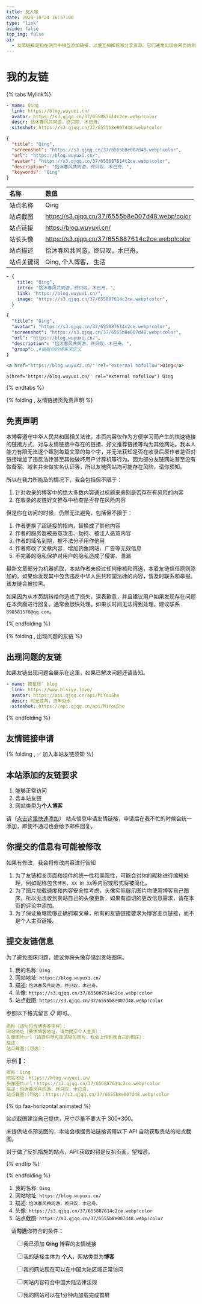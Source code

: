 ```yaml
---
title: 友人帐
date: 2023-10-24 16:57:00
type: "link"
aside: false
top_img: false
ai:
  - 友情链接是指在网页中相互添加链接，以便互相推荐和分享资源。它们通常出现在网页的侧边栏、底部或专门的友情链接页面上。友链的目的是建立起网站之间的合作关系，增加互访流量，提高网站的曝光度和知名度。
---
```


<h1>我的友链</h1>

{% tabs Mylink%}

<!-- tab 🙋 butterfly-💭candy -->

```yml
- name: Qing
  link: https://blog.wuyuxi.cn/
  avatar: https://s3.qjqq.cn/37/655887614c2ce.webp!color
  descr: 恰沐春风共同游，终只叹，木已舟。
  siteshot: https://s3.qjqq.cn/37/6555b8e007d48.webp!color
```

<!-- endtab -->

<!-- tab ☀️Volantis -->

```json
{
  "title": "Qing",
  "screenshot": "https://s3.qjqq.cn/37/6555b8e007d48.webp!color",
  "url": "https://blog.wuyuxi.cn/",
  "avatar": "https://s3.qjqq.cn/37/655887614c2ce.webp!color",
  "description": "恰沐春风共同游，终只叹，木已舟。",
  "keywords": "Qing"
}
```

<!-- endtab -->

<!-- tab 🌴General -->

| 名称       | 数值                                           |
| :--------- | :--------------------------------------------- |
| 站点名称   | Qing                                           |
| 站点截图   | https://s3.qjqq.cn/37/6555b8e007d48.webp!color |
| 站点链接   | https://blog.wuyuxi.cn/                        |
| 站长头像   | https://s3.qjqq.cn/37/655887614c2ce.webp!color |
| 站点描述   | 恰沐春风共同游，终只叹，木已舟。               |
| 站点关键词 | Qing, 个人博客， 生活                          |

<!-- endtab -->

<!-- tab Fuild -->

```yml
- {
    title: "Qing",
    intro: "恰沐春风共同游，终只叹，木已舟。",
    link: "https://blog.wuyuxi.cn/",
    image: "https://s3.qjqq.cn/37/655887614c2ce.webp!color",
  }
```

<!-- endtab -->

<!-- tab Volantis -->

```yml
{
  "title": "Qing",
  "avatar": "https://s3.qjqq.cn/37/655887614c2ce.webp!color",
  "screenshot": "https://s3.qjqq.cn/37/6555b8e007d48.webp!color",
  "url": "https://blog.wuyuxi.cn/",
  "description": "恰沐春风共同游，终只叹，木已舟。",
  "group": ,#根据你的博客来定义
}
```

<!-- endtab -->

<!-- tab Html -->

```html
<a href="https://blog.wuyuxi.cn/" rel="external nofollow">Qing</a>
```

<!-- endtab -->

<!-- tab Jade -->

```code
a(href='https://blog.wuyuxi.cn/' rel="external nofollow") Qing
```

<!-- endtab -->

{% endtabs %}

{% folding , 友情链接页免责声明 %}

## 免责声明

本博客遵守中华人民共和国相关法律。本页内容仅作为方便学习而产生的快速链接的链接方式，对与友情链接中存在的链接、好文推荐链接等均为其他网站。我本人能力有限无法逐个甄别每篇文章的每个字，并无法获知是否在收录后原作者是否对链接增加了违反法律甚至其他破坏用户计算机等行为。因为部分友链网站甚至没有做备案、域名并未做实名认证等，所以友链网站均可能存在风险，请你须知。

所以在我力所能及的情况下，我会包括但不限于：

1. 针对收录的博客中的绝大多数内容通过标题来鉴别是否存在有风险的内容
2. 在收录的友链好文推荐中检查是否存在风险内容

但是你在访问的时候，仍然无法避免，包括但不限于：

1. 作者更换了超链接的指向，替换成了其他内容
2. 作者的服务器被恶意攻击、劫持、被注入恶意内容
3. 作者的域名到期，被不法分子用作他用
4. 作者修改了文章内容，增加钓鱼网站、广告等无效信息
5. 不完善的隐私保护对用户的隐私造成了侵害、泄漏

最新文章部分为机器抓取，本站作者未经过任何审核和筛选，本着友链信任原则添加的。如果你发现其中包含违反中华人民共和国法律的内容，请及时联系和举报。该友链会被拉黑。

如果因为从本页跳转给你造成了损失，深表歉意，并且建议用户如果发现存在问题在本页面进行回复。通常会很快处理。如果长时间无法得到处理，建议联系`898581578@qq.com`。

{% endfolding %}

{% folding , 出现问题的友链 %}

## 出现问题的友链

如果友链出现问题会展示在这里，如果已解决问题还请告知。

```yml
- name: 摘星怪’ blog
  link: https://www.hlsiyy.love/
  avatar: https://api.qjqq.cn/api/MiYouShe
  descr: 时光荏苒，流年似水
  siteshot: https://api.qjqq.cn/api/MiYouShe
```

{% endfolding %}

## 友情链接申请

{% folding , ✅ 加入本站友链须知 %}

## 本站添加的友链要求

1. 能够正常访问
2. 含本站友链
3. 网站类型为<strong>个人博客</strong>

请（<a onclick="anzhiyu.addFriendLink()" href="#post-comment">点击这里快速添加</a>） 站点信息申请友情链接，申请后在我不忙的时候会统一添加，即使不通过也会给予邮件回复。

## 你提交的信息有可能被修改

如果有修改，我会将修改内容进行告知

1. 为了友链相关页面和组件的统一性和美观性，可能会对你的昵称进行缩短处理，例如昵称包含`博客`、`XX 的 XX`等内容或形式将被简化。
2. 为了图片加载速度和内容安全性考虑，头像实际展示图片均使用博客自己图床，所以无法收到贵站自己的头像更新，如果有迫切的更改信息需求，请在本页的评论中添加。
3. 为了保证鱼塘能够正确抓取文章，所有的友链链接要求为博客主页链接，而不是个人主页链接。

## 提交友链信息

为了避免图床问题，建议你将头像存储到贵站图床。

1. 我的名称: `Qing`
2. 网站地址: `https://blog.wuyuxi.cn/`
3. 描述: `恰沐春风共同游，终只叹，木已舟。`
4. 头像: `https://s3.qjqq.cn/37/655887614c2ce.webp!color`
5. 站点截图: `https://s3.qjqq.cn/37/6555b8e007d48.webp!color`

参照以下格式留言 📋 即可。

```yml
昵称（请勿包含博客等字样）：
网站地址（要求博客地址，请勿提交个人主页）：
头像图片url（请提供尽可能清晰的图片，我会上传到我自己的图床）：
描述：
站点截图:(可选)：
```

示例 📢：

```yml
昵称：Qing
网站地址：https://blog.wuyuxi.cn/
头像图片url：https://s3.qjqq.cn/37/655887614c2ce.webp!color
描述：恰沐春风共同游，终只叹，木已舟。
站点截图:(可选)：https://s3.qjqq.cn/37/6555b8e007d48.webp!color
```

{% tip faa-horizontal animated %}

站点截图建议自己提供，尺寸尽量不要大于 300\*300。

未提供站点预览图的，本站会根据贵站链接调用以下 API 自动获取贵站的站点截图。

对于做了反扒措施的站点，API 获取的将是反扒页面，望知悉。

{% endtip %}

{% endfolding %}

1. 我的名称: `Qing`
2. 网站地址: `https://blog.wuyuxi.cn/`
3. 描述: `恰沐春风共同游，终只叹，木已舟。`
4. 头像: `https://s3.qjqq.cn/37/655887614c2ce.webp!color`
5. 站点截图: `https://s3.qjqq.cn/37/6555b8e007d48.webp!color`

<p  style="padding: 0px 0px 0px 0.8rem;">
请<strong>勾选</strong>你符合的条件：
</p>

<div id="friendlink_checkboxs" style="padding: 0px 0px 0px 1.6rem;">
  <p>
    <label class="checkbox"><input type="checkbox" id="checkbox1" onclick="checkForm()">我已添加 <b>Qing</b> 博客的友情链接</label>
  </p>
  <p>
    <label class="checkbox"><input type="checkbox" id="checkbox2" onclick="checkForm()">我的链接主体为 <b>个人</b>，网站类型为<b>博客</b></label>
  </p>
  <p>
    <label class="checkbox"><input type="checkbox" id="checkbox3" onclick="checkForm()">我的网站现在可以在中国大陆区域正常访问</label>
  </p>
  <p>
    <label class="checkbox"><input type="checkbox" id="checkbox4" onclick="checkForm()">网站内容符合中国大陆法律法规</label>
  </p>
  <p>
    <label class="checkbox"><input type="checkbox" id="checkbox5" onclick="checkForm()">我的网站可以在1分钟内加载完成首屏</label>
  </p>
</div>

<script>
    var twikooSubmit = document.getElementsByClassName("tk-submit")[0];
    if(twikooSubmit) {
      twikooSubmit.style.opacity = "0";
    }
    function checkForm() {
        var checkbox1 = document.getElementById("checkbox1");
        var checkbox2 = document.getElementById("checkbox2");
        var checkbox3 = document.getElementById("checkbox3");
        var checkbox4 = document.getElementById("checkbox4");
        var checkbox5 = document.getElementById("checkbox5");
        var twikooSubmit = document.getElementsByClassName("tk-submit")[0];
        if (checkbox1.checked && checkbox2.checked && checkbox3.checked && checkbox4.checked && checkbox5.checked) {
            twikooSubmit.style.opacity = "1";
            twikooSubmit.style.height = "auto";
            twikooSubmit.style.overflow = "auto";
            var input = document.getElementsByClassName('el-textarea__inner')[0];
            let evt = document.createEvent('HTMLEvents');
            evt.initEvent('input', true, true);
            input.value = '昵称（请勿包含博客等字样）：\n网站地址（要求博客地址，请勿提交个人主页）：\n头像图片url（请提供尽可能清晰的图片，我会上传到我自己的图床）：\n描述：\n';
            input.dispatchEvent(evt);
            input.focus();
            input.setSelectionRange(-1, -1);
        } else {
            twikooSubmit.style.opacity = "0";
            twikooSubmit.style.height = "0";
            twikooSubmit.style.overflow = "hidden";
        }
    }
</script>

<style>
.tk-comments > .tk-submit {
  opacity: 0;
  height: 0;
  transition: opacity 0.5s, height 0.5s;
  overflow: hidden;
}
</style>